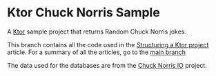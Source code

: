 # Ktor Chuck Norris Sample

A [Ktor](http://ktor.io) sample project that returns Random Chuck Norris jokes.

This branch contains all the code used in the [Structuring a Ktor project](https://www.marcogomiero.com/posts/2021/ktor-project-structure/) article. For a summary of all the articles, go to the [main branch](https://github.com/prof18/ktor-chuck-norris-sample)

The data used for the databases are from the [Chuck Norris IO](https://github.com/chucknorris-io/chuck-db) project.
